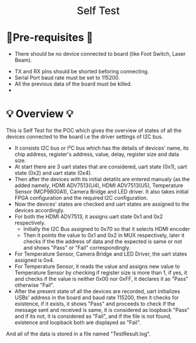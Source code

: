 
<h1 align="center" style="font-weight: 500;">	
	Self Test
</h1>

# 📝Pre-requisites 📝
* There should be no device connected to board (like Foot Switch, Laser Beam).
- TX and RX pins should be shorted beforing connecting.
- Serial Port baud rate must be set to 115200.
- All the previous data of the board must be killed.
- 

# :bulb: Overview :bulb:
This is Self Test for the POC which gives the overview of states of all the devices connected to the board i.e the driver settings of I2C bus.

- It consists I2C bus or  I²C bus which has the details of devices' name, its chip address, register's address, value, delay, register size and data size.
- At start there are 3 uart states that are considered, uart state (0x1), uart state (0x2) and uart state (0x4). 
- Then after the devices with its initial detatils are entered manualy (as the added namely, HDMI ADV7513(U4), HDMI ADV7513(U5), Temperature Sensor (MCP9800A1), Camera Bridge and LED driver. It also takes initial FPGA configuration and the required I2C configuration.
- Now the devices' states are checked and uart states are assigned to the devices accordingly. 
- For both the HDMI ADV7513, it assigns uart state 0x1 and 0x2 respectively.
	- Initially the I2C Bus assigned to 0x70 so that it selects HDMI encoder 
	- Then it points the value to 0x1 and 0x2 in MUX respectively, later it checks if the the address of data and the expected is same or not and shows "Pass" or "Fail" correspondingly. 
- For Temperature Sensor, Camera Bridge and LED Driver, the uart states assigned is 0x4. 
- For Temperature Sensor, it reads the value and assigns new value to Temperature Sensor by checking if register size is more than 1, if yes, it  and checks if the value is neither 0x00 nor 0xFF, it declares it as "Pass" otherwise "Fail". 
- After the present state of all the devices are recorded, uart initializes USBs' address in the board and baud rate 115200, then it checks for existence, if it exists, it shows "Pass" and proceeds to check if the message sent and received is same, it is considered as loopback "Pass" and if its not, it is considered as "Fail", and if the file is not found, existence and loopback both are displayed as "Fail".

And all of the data is stored in a file named "TestResult.log".

